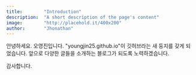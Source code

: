 ```yaml
---
title:        "Introduction"
description:  "A short description of the page's content"
image:        "http://placehold.it/400x200"
author:       "Jhonathan"
---
```


안녕하세요. 오영진입니다.
"youngjin25.github.io"이 깃허브라는 새 둥지를 갖게 되었습니다.
앞으로 다양한 글들을 소개하는 블로그가 되도록 노력하겠습니다.

감사합니다.
